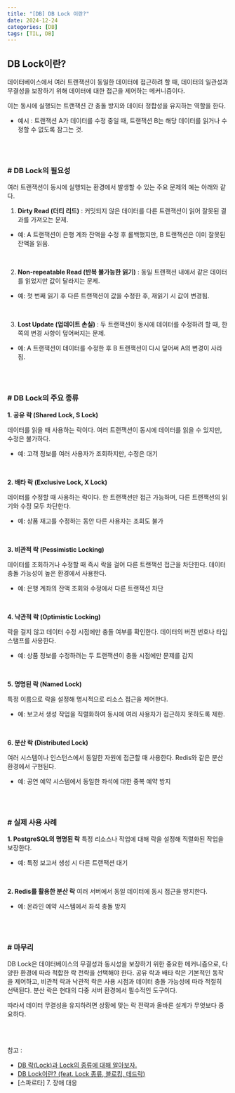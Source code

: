 ```yaml
---
title: "[DB] DB Lock 이란?"
date: 2024-12-24
categories: [DB]
tags: [TIL, DB]
---
```


## DB Lock이란?

데이터베이스에서 여러 트랜잭션이 동일한 데이터에 접근하려 할 때, 데이터의 일관성과 무결성을 보장하기 위해 데이터에 대한 접근을 제어하는 메커니즘이다.

이는 동시에 실행되는 트랜잭션 간 충돌 방지와 데이터 정합성을 유지하는 역할을 한다.

- 예시 :
트랜잭션 A가 데이터를 수정 중일 때, 트랜잭션 B는 해당 데이터를 읽거나 수정할 수 없도록 잠그는 것.

<br /><br />

### # DB Lock의 필요성

여러 트랜잭션이 동시에 실행되는 환경에서 발생할 수 있는 주요 문제의 예는 아래와 같다.

1. **Dirty Read (더티 리드)** :
커밋되지 않은 데이터를 다른 트랜잭션이 읽어 잘못된 결과를 가져오는 문제.
- 예: A 트랜잭션이 은행 계좌 잔액을 수정 후 롤백했지만, B 트랜잭션은 이미 잘못된 잔액을 읽음.

<br />

2. **Non-repeatable Read (반복 불가능한 읽기)** :
동일 트랜잭션 내에서 같은 데이터를 읽었지만 값이 달라지는 문제.
- 예: 첫 번째 읽기 후 다른 트랜잭션이 값을 수정한 후, 재읽기 시 값이 변경됨.

<br />

3. **Lost Update (업데이트 손실)** :
두 트랜잭션이 동시에 데이터를 수정하려 할 때, 한쪽의 변경 사항이 덮어써지는 문제.
- 예: A 트랜잭션이 데이터를 수정한 후 B 트랜잭션이 다시 덮어써 A의 변경이 사라짐.

<br /><br />

### # DB Lock의 주요 종류

**1. 공유 락 (Shared Lock, S Lock)**

데이터를 읽을 때 사용하는 락이다. 여러 트랜잭션이 동시에 데이터를 읽을 수 있지만, 수정은 불가하다.

- 예: 고객 정보를 여러 사용자가 조회하지만, 수정은 대기

<br />

**2. 배타 락 (Exclusive Lock, X Lock)**

데이터를 수정할 때 사용하는 락이다. 한 트랜잭션만 접근 가능하며, 다른 트랜잭션의 읽기와 수정 모두 차단한다.

- 예: 상품 재고를 수정하는 동안 다른 사용자는 조회도 불가

<br />

**3. 비관적 락 (Pessimistic Locking)**

데이터를 조회하거나 수정할 때 즉시 락을 걸어 다른 트랜잭션 접근을 차단한다. 데이터 충돌 가능성이 높은 환경에서 사용한다.

- 예: 은행 계좌의 잔액 조회와 수정에서 다른 트랜잭션 차단

<br />

**4. 낙관적 락 (Optimistic Locking)**

락을 걸지 않고 데이터 수정 시점에만 충돌 여부를 확인한다. 데이터의 버전 번호나 타임스탬프를 사용한다.

- 예: 상품 정보를 수정하려는 두 트랜잭션이 충돌 시점에만 문제를 감지

<br />

**5. 명명된 락 (Named Lock)**

특정 이름으로 락을 설정해 명시적으로 리소스 접근을 제어한다.

- 예: 보고서 생성 작업을 직렬화하여 동시에 여러 사용자가 접근하지 못하도록 제한.

<br />

**6. 분산 락 (Distributed Lock)**

여러 시스템이나 인스턴스에서 동일한 자원에 접근할 때 사용한다. Redis와 같은 분산 환경에서 구현된다.

- 예: 공연 예약 시스템에서 동일한 좌석에 대한 중복 예약 방지

<br /><br />

### # 실제 사용 사례

**1. PostgreSQL의 명명된 락**
특정 리소스나 작업에 대해 락을 설정해 직렬화된 작업을 보장한다.
- 예: 특정 보고서 생성 시 다른 트랜잭션 대기

<br />

**2. Redis를 활용한 분산 락**
여러 서버에서 동일 데이터에 동시 접근을 방지한다.
- 예: 온라인 예약 시스템에서 좌석 충돌 방지

<br /><br />

### # 마무리

DB Lock은 데이터베이스의 무결성과 동시성을 보장하기 위한 중요한 메커니즘으로, 다양한 환경에 따라 적합한 락 전략을 선택해야 한다. 공유 락과 배타 락은 기본적인 동작을 제어하고, 비관적 락과 낙관적 락은 사용 시점과 데이터 충돌 가능성에 따라 적절히 선택된다. 분산 락은 현대의 다중 서버 환경에서 필수적인 도구이다.

따라서 데이터 무결성을 유지하려면 상황에 맞는 락 전략과 올바른 설계가 무엇보다 중요하다.

<br /><br />


참고 : 
- [DB 락(Lock)과 Lock의 종류에 대해 알아보자.](https://hstory0208.tistory.com/entry/%EB%9D%BDLock%EC%9D%B4%EB%9E%80-Lock%EC%9D%98-%EC%A2%85%EB%A5%98%EC%99%80-%EA%B5%90%EC%B0%A9%EC%83%81%ED%83%9CDeadLock)
- [DB Lock이란? (feat. Lock 종류, 블로킹, 데드락)](https://ksh-coding.tistory.com/121)
- [스파르타] 7. 장애 대응
